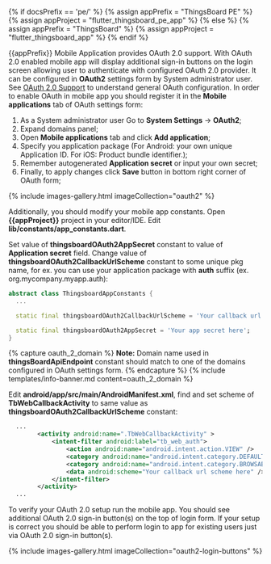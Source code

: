 {% if docsPrefix == 'pe/' %}
{% assign appPrefix = "ThingsBoard PE" %}
{% assign appProject = "flutter_thingsboard_pe_app" %}
{% else %}
{% assign appPrefix = "ThingsBoard" %}
{% assign appProject = "flutter_thingsboard_app" %}
{% endif %}

{{appPrefix}} Mobile Application provides OAuth 2.0 support. With OAuth 2.0 enabled mobile app will display additional sign-in buttons
on the login screen allowing user to authenticate with configured OAuth 2.0 provider.
It can be configured in **OAuth2** settings form by System administrator user.
See [OAuth 2.0 Support](/docs/{{docsPrefix}}user-guide/oauth-2-support/) to understand general OAuth configuration.
In order to enable OAuth in mobile app you should register it in the **Mobile applications** tab of OAuth settings form:

1. As a System administrator user Go to **System Settings** -> **OAuth2**;
2. Expand domains panel;
3. Open **Mobile applications** tab and click **Add application**;
4. Specify you application package (For Android: your own unique Application ID. For iOS: Product bundle identifier.);
5. Remember autogenerated **Application secret** or input your own secret;
6. Finally, to apply changes click **Save** button in bottom right corner of OAuth form;

{% include images-gallery.html imageCollection="oauth2" %}

Additionally, you should modify your mobile app constants.
Open **{{appProject}}** project in your editor/IDE. Edit **lib/constants/app_constants.dart**.

Set value of **thingsboardOAuth2AppSecret** constant to value of **Application secret** field.
Change value of **thingsboardOAuth2CallbackUrlScheme** constant to some unique pkg name, for ex. you can use your application package with **auth** suffix (ex. org.mycompany.myapp.auth):

```dart
abstract class ThingsboardAppConstants {
  ...

  static final thingsboardOAuth2CallbackUrlScheme = 'Your callback url scheme here';

  static final thingsboardOAuth2AppSecret = 'Your app secret here';
}

```

{% capture oauth_2_domain %}
**Note:** Domain name used in **thingsBoardApiEndpoint** constant should match to one of the domains configured in OAuth settings form.
{% endcapture %}
{% include templates/info-banner.md content=oauth_2_domain %}

Edit **android/app/src/main/AndroidManifest.xml**, find and set scheme of **TbWebCallbackActivity** to same value as **thingsboardOAuth2CallbackUrlScheme** constant:

```xml
  ...
        <activity android:name=".TbWebCallbackActivity" >
            <intent-filter android:label="tb_web_auth">
                <action android:name="android.intent.action.VIEW" />
                <category android:name="android.intent.category.DEFAULT" />
                <category android:name="android.intent.category.BROWSABLE" />
                <data android:scheme="Your callback url scheme here" />
            </intent-filter>
        </activity>
  ...
```

To verify your OAuth 2.0 setup run the mobile app.
You should see additional OAuth 2.0 sign-in button(s) on the top of login form.
If your setup is correct you should be able to perform login to app for existing users just via OAuth 2.0 sign-in button(s).

{% include images-gallery.html imageCollection="oauth2-login-buttons" %}

